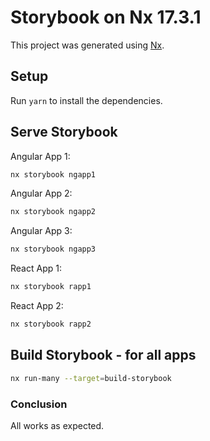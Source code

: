 # Storybook on Nx 17.3.1

This project was generated using [Nx](https://nx.dev).

## Setup

Run `yarn` to install the dependencies.

## Serve Storybook

Angular App 1:

```bash
nx storybook ngapp1
```

Angular App 2:

```bash
nx storybook ngapp2
```

Angular App 3:

```bash
nx storybook ngapp3
```

React App 1:

```bash
nx storybook rapp1
```

React App 2:

```bash
nx storybook rapp2
```

## Build Storybook - for all apps

```bash
nx run-many --target=build-storybook
```

### Conclusion

All works as expected.
